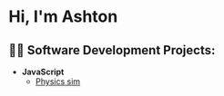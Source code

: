 <h1>Hi, I'm Ashton </h1>

<h2>👨‍💻 Software Development Projects:</h2>

- <b>JavaScript</b>
  - [Physics sim](https://github.com/AshtonFaulkinberry/Physic-web-page)</i>
